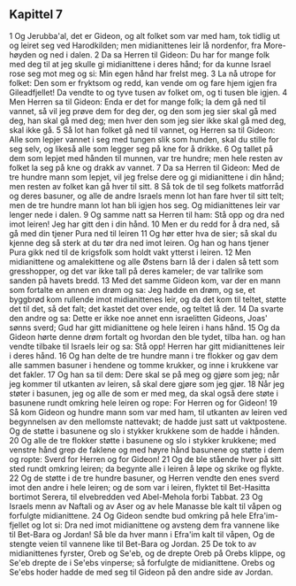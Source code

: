 ## Kapittel 7

1 Og Jerubba'al, det er Gideon, og alt folket som var med ham, tok tidlig ut og leiret seg ved Harodkilden; men midianittenes leir lå nordenfor, fra More-høyden og ned i dalen.
2 Da sa Herren til Gideon: Du har for mange folk med deg til at jeg skulle gi midianittene i deres hånd; for da kunne Israel rose seg mot meg og si: Min egen hånd har frelst meg.
3 La nå utrope for folket: Den som er fryktsom og redd, kan vende om og fare hjem igjen fra Gileadfjellet! Da vendte to og tyve tusen av folket om, og ti tusen ble igjen.
4 Men Herren sa til Gideon: Enda er det for mange folk; la dem gå ned til vannet, så vil jeg prøve dem for deg der, og den som jeg sier skal gå med deg, han skal gå med deg; men hver den som jeg sier ikke skal gå med deg, skal ikke gå.
5 Så lot han folket gå ned til vannet, og Herren sa til Gideon: Alle som lepjer vannet i seg med tungen slik som hunden, skal du stille for seg selv, og likeså alle som legger seg på kne for å drikke.
6 Og tallet på dem som lepjet med hånden til munnen, var tre hundre; men hele resten av folket la seg på kne og drakk av vannet.
7 Da sa Herren til Gideon: Med de tre hundre mann som lepjet, vil jeg frelse dere og gi midianittene i din hånd; men resten av folket kan gå hver til sitt.
8 Så tok de til seg folkets matforråd og deres basuner, og alle de andre Israels menn lot han fare hver til sitt telt; men de tre hundre mann lot han bli igjen hos seg. Og midianittenes leir var lenger nede i dalen.
9 Og samme natt sa Herren til ham: Stå opp og dra ned imot leiren! Jeg har gitt den i din hånd.
10 Men er du redd for å dra ned, så gå med din tjener Pura ned til leiren
11 Og hør etter hva de sier; så skal du kjenne deg så sterk at du tør dra ned imot leiren. Og han og hans tjener Pura gikk ned til de krigsfolk som holdt vakt ytterst i leiren.
12 Men midianittene og amalekittene og alle Østens barn lå der i dalen så tett som gresshopper, og det var ikke tall på deres kameler; de var tallrike som sanden på havets bredd.
13 Med det samme Gideon kom, var der en mann som fortalte en annen en drøm og sa: Jeg hadde en drøm, og se, et byggbrød kom rullende imot midianittenes leir, og da det kom til teltet, støtte det til det, så det falt; det kastet det over ende, og teltet lå der.
14 Da svarte den andre og sa: Dette er ikke noe annet enn israelitten Gideons, Joas' sønns sverd; Gud har gitt midianittene og hele leiren i hans hånd.
15 Og da Gideon hørte denne drøm fortalt og hvordan den ble tydet, tilba han. og han vendte tilbake til Israels leir og sa: Stå opp! Herren har gitt midianittenes leir i deres hånd.
16 Og han delte de tre hundre mann i tre flokker og gav dem alle sammen basuner i hendene og tomme krukker, og inne i krukkene var det fakler.
17 Og han sa til dem: Dere skal se på meg og gjøre som jeg; når jeg kommer til utkanten av leiren, så skal dere gjøre som jeg gjør.
18 Når jeg støter i basunen, jeg og alle de som er med meg, da skal også dere støte i basunene rundt omkring hele leiren og rope: For Herren og for Gideon!
19 Så kom Gideon og hundre mann som var med ham, til utkanten av leiren ved begynnelsen av den mellomste nattevakt; de hadde just satt ut vaktpostene. Og de støtte i basunene og slo i stykker krukkene som de hadde i hånden.
20 Og alle de tre flokker støtte i basunene og slo i stykker krukkene; med venstre hånd grep de faklene og med høyre hånd basunene og støtte i dem og ropte: Sverd for Herren og for Gideon!
21 Og de ble stående hver på sitt sted rundt omkring leiren; da begynte alle i leiren å løpe og skrike og flykte.
22 Og de støtte i de tre hundre basuner, og Herren vendte den enes sverd imot den andre i hele leiren; og de som var i leiren, flyktet til Bet-Hasitta bortimot Serera, til elvebredden ved Abel-Mehola forbi Tabbat.
23 Og Israels menn av Naftali og av Aser og av hele Manasse ble kalt til våpen og forfulgte midianittene.
24 Og Gideon sendte bud omkring på hele Efra'im-fjellet og lot si: Dra ned imot midianittene og avsteng dem fra vannene like til Bet-Bara og Jordan! Så ble da hver mann i Efra'im kalt til våpen, Og de stengte veien til vannene like til Bet-Bara og Jordan.
25 De tok to av midianittenes fyrster, Oreb og Se'eb, og de drepte Oreb på Orebs klippe, og Se'eb drepte de i Se'ebs vinperse; så forfulgte de midianittene. Orebs og Se'ebs hoder hadde de med seg til Gideon på den andre side av Jordan.
